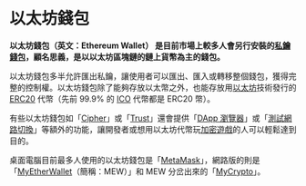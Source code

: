 # 以太坊錢包

**以太坊錢包（英文：Ethereum Wallet） 是目前市場上較多人會另行安裝的**[**私鑰錢包**](../si-bao.md)**，顧名思義，是以以太坊區塊鏈的鏈上貨幣為主的錢包。**

以太坊錢包多半允許匯出私鑰，讓使用者可以匯出、匯入或轉移整個錢包，獲得完整的控制權。以太坊錢包除了能夠存放以太幣之外，也能存放用[以太坊](../../yi-tai-fang-he-yi-tai.md)技術發行的 [ERC20](../../erc20-1.md) 代幣（先前 99.9% 的 [ICO](../../tong/) 代幣都是 ERC20 幣）。

有些以太坊錢包如「[Cipher](../../untitled/cipher.md)」或「[Trust](../../untitled/trust-wallet.md)」還會提供「[DApp 瀏覽器](../../qu-zhong-xin-hua-yong-dapp/dapp-qi.md)」或「[測試網路切換](../../dev/undefined-8/)」等額外的功能，讓開發者或想用以太坊代幣玩[加密遊戲](../../qu-zhong-xin-hua-yong-dapp/undefined-1.md)的人可以輕鬆達到目的。

桌面電腦目前最多人使用的以太坊錢包是「[MetaMask](../../untitled/metamask.md)」，網路版的則是「[MyEtherWallet](jian-bao/myetherwallet.md)（簡稱：MEW）」和 MEW 分岔出來的「[MyCrypto](https://mycrypto.com/)」。

